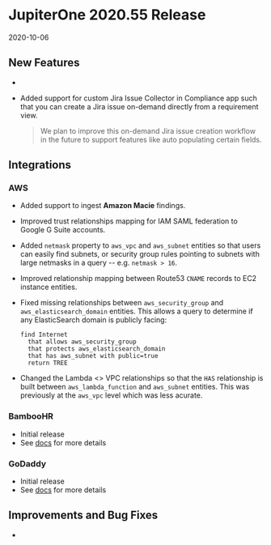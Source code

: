 # JupiterOne 2020.55 Release

2020-10-06

## New Features

- 

- Added support for custom Jira Issue Collector in Compliance app such that you can create a Jira
  issue on-demand directly from a requirement view. 

  > We plan to improve this on-demand Jira issue creation workflow in the future to support features
  > like auto populating certain fields.

## Integrations

### AWS

* Added support to ingest **Amazon Macie** findings.

* Improved trust relationships mapping for IAM SAML federation to Google G Suite accounts.

* Added `netmask` property to `aws_vpc` and `aws_subnet` entities so that users can easily find subnets, 
  or security group rules pointing to subnets with large netmasks in a query -- e.g. `netmask > 16`.

* Improved relationship mapping between Route53 `CNAME` records to EC2 instance entities.

* Fixed missing relationships between `aws_security_group` and `aws_elasticsearch_domain` entities.
  This allows a query to determine if any ElasticSearch domain is publicly facing:

  ```j1ql
  find Internet 
    that allows aws_security_group 
    that protects aws_elasticsearch_domain 
    that has aws_subnet with public=true
    return TREE
  ```

* Changed the Lambda <> VPC relationships so that the `HAS` relationship is built between 
  `aws_lambda_function` and `aws_subnet` entities. This was previously at the `aws_vpc` level 
  which was less acurate. 

### BambooHR

* Initial release 
* See [docs](../docs/integrations/bamboohr/index.md) for more details

### GoDaddy

* Initial release 
* See [docs](../docs/integrations/godaddy/index.md) for more details

## Improvements and Bug Fixes

- 
